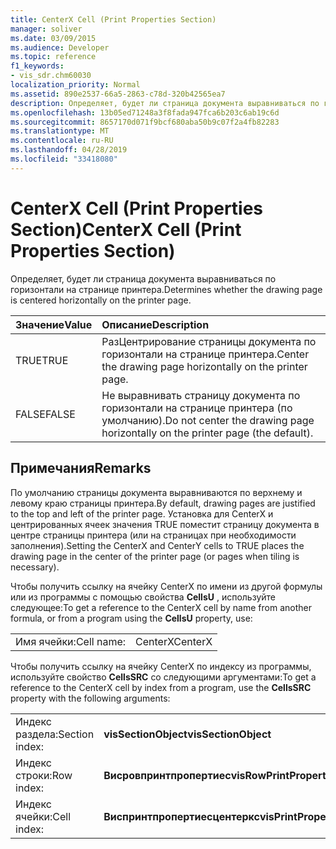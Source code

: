 ```yaml
---
title: CenterX Cell (Print Properties Section)
manager: soliver
ms.date: 03/09/2015
ms.audience: Developer
ms.topic: reference
f1_keywords:
- vis_sdr.chm60030
localization_priority: Normal
ms.assetid: 890e2537-66a5-2863-c78d-320b42565ea7
description: Определяет, будет ли страница документа выравниваться по горизонтали на странице принтера.
ms.openlocfilehash: 13b05ed71248a3f8fada947fca6b203c6ab19c6d
ms.sourcegitcommit: 8657170d071f9bcf680aba50b9c07f2a4fb82283
ms.translationtype: MT
ms.contentlocale: ru-RU
ms.lasthandoff: 04/28/2019
ms.locfileid: "33418080"
---
```

# <a name="centerx-cell-print-properties-section"></a><span data-ttu-id="243b9-103">CenterX Cell (Print Properties Section)</span><span class="sxs-lookup"><span data-stu-id="243b9-103">CenterX Cell (Print Properties Section)</span></span>

<span data-ttu-id="243b9-104">Определяет, будет ли страница документа выравниваться по горизонтали на странице принтера.</span><span class="sxs-lookup"><span data-stu-id="243b9-104">Determines whether the drawing page is centered horizontally on the printer page.</span></span> 
  
|<span data-ttu-id="243b9-105">**Значение**</span><span class="sxs-lookup"><span data-stu-id="243b9-105">**Value**</span></span>|<span data-ttu-id="243b9-106">**Описание**</span><span class="sxs-lookup"><span data-stu-id="243b9-106">**Description**</span></span>|
|:-----|:-----|
| <span data-ttu-id="243b9-107">TRUE</span><span class="sxs-lookup"><span data-stu-id="243b9-107">TRUE</span></span>  <br/> | <span data-ttu-id="243b9-108">РазЦентрирование страницы документа по горизонтали на странице принтера.</span><span class="sxs-lookup"><span data-stu-id="243b9-108">Center the drawing page horizontally on the printer page.</span></span>  <br/> |
| <span data-ttu-id="243b9-109">FALSE</span><span class="sxs-lookup"><span data-stu-id="243b9-109">FALSE</span></span>  <br/> | <span data-ttu-id="243b9-110">Не выравнивать страницу документа по горизонтали на странице принтера (по умолчанию).</span><span class="sxs-lookup"><span data-stu-id="243b9-110">Do not center the drawing page horizontally on the printer page (the default).</span></span>  <br/> |
   
## <a name="remarks"></a><span data-ttu-id="243b9-111">Примечания</span><span class="sxs-lookup"><span data-stu-id="243b9-111">Remarks</span></span>

<span data-ttu-id="243b9-112">По умолчанию страницы документа выравниваются по верхнему и левому краю страницы принтера.</span><span class="sxs-lookup"><span data-stu-id="243b9-112">By default, drawing pages are justified to the top and left of the printer page.</span></span> <span data-ttu-id="243b9-113">Установка для CenterX и центрированных ячеек значения TRUE поместит страницу документа в центре страницы принтера (или на страницах при необходимости заполнения).</span><span class="sxs-lookup"><span data-stu-id="243b9-113">Setting the CenterX and CenterY cells to TRUE places the drawing page in the center of the printer page (or pages when tiling is necessary).</span></span> 
  
<span data-ttu-id="243b9-114">Чтобы получить ссылку на ячейку CenterX по имени из другой формулы или из программы с помощью свойства **CellsU** , используйте следующее:</span><span class="sxs-lookup"><span data-stu-id="243b9-114">To get a reference to the CenterX cell by name from another formula, or from a program using the **CellsU** property, use:</span></span> 
  
|||
|:-----|:-----|
| <span data-ttu-id="243b9-115">Имя ячейки:</span><span class="sxs-lookup"><span data-stu-id="243b9-115">Cell name:</span></span>  <br/> | <span data-ttu-id="243b9-116">CenterX</span><span class="sxs-lookup"><span data-stu-id="243b9-116">CenterX</span></span>  <br/> |
   
<span data-ttu-id="243b9-117">Чтобы получить ссылку на ячейку CenterX по индексу из программы, используйте свойство **CellsSRC** со следующими аргументами:</span><span class="sxs-lookup"><span data-stu-id="243b9-117">To get a reference to the CenterX cell by index from a program, use the **CellsSRC** property with the following arguments:</span></span> 
  
|||
|:-----|:-----|
| <span data-ttu-id="243b9-118">Индекс раздела:</span><span class="sxs-lookup"><span data-stu-id="243b9-118">Section index:</span></span>  <br/> |<span data-ttu-id="243b9-119">**visSectionObject**</span><span class="sxs-lookup"><span data-stu-id="243b9-119">**visSectionObject**</span></span> <br/> |
| <span data-ttu-id="243b9-120">Индекс строки:</span><span class="sxs-lookup"><span data-stu-id="243b9-120">Row index:</span></span>  <br/> |<span data-ttu-id="243b9-121">**Висровпринтпропертиес**</span><span class="sxs-lookup"><span data-stu-id="243b9-121">**visRowPrintProperties**</span></span> <br/> |
| <span data-ttu-id="243b9-122">Индекс ячейки:</span><span class="sxs-lookup"><span data-stu-id="243b9-122">Cell index:</span></span>  <br/> |<span data-ttu-id="243b9-123">**Виспринтпропертиесцентеркс**</span><span class="sxs-lookup"><span data-stu-id="243b9-123">**visPrintPropertiesCenterX**</span></span> <br/> |
   

